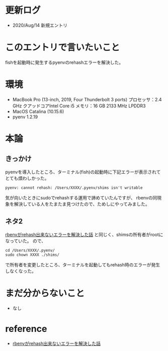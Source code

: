 # 更新ログ
- 2020/Aug/14 新規エントリ

# このエントリで言いたいこと
fishを起動時に発生するpyenvのrehashエラーを解決した。

# 環境
- MacBook Pro (13-inch, 2019, Four Thunderbolt 3 ports)
プロセッサ：2.4 GHz クアッドコアIntel Core i5
メモリ：16 GB 2133 MHz LPDDR3
- MacOS Catalina (10.15.6)
- pyenv 1.2.19

# 本論
## きっかけ
pyenvを導入したところ、ターミナル(fish)の起動時に下記エラーが表示されてとても煩わしかった。

``pyenv: cannot rehash: /Users/XXXX/.pyenv/shims isn't writable``

気が向いたときにsudoでrehashする運用で諦めていたんですが、
rbenvの同現象を解決している人をたまたま見つけたので、ためしにやってみました。

## ネタ2
[rbenvがrehash出来ないエラーを解決した話][rbenv]
と同じく、shimsの所有者がrootになっていた。
ので、
```
cd /Users/XXXX/.pyenv/
sudo chown XXXX ./shims/
```
で所有者を変更したところ、ターミナルを起動してもrehash時のエラーが発生しなくなった。

# まだ分からないこと
- なし

# reference
- [rbenvがrehash出来ないエラーを解決した話][rbenv]

[rbenv]: http://teinen.hatenablog.jp/entry/2018/04/12/114359
